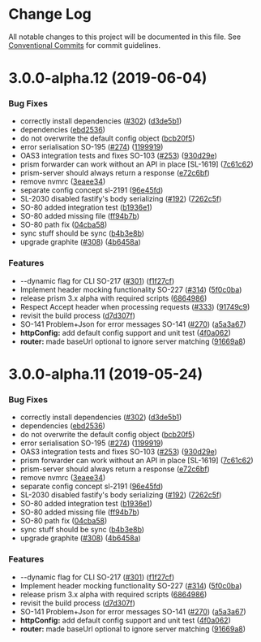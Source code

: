 # Change Log

All notable changes to this project will be documented in this file.
See [Conventional Commits](https://conventionalcommits.org) for commit guidelines.

# 3.0.0-alpha.12 (2019-06-04)


### Bug Fixes

* correctly install dependencies ([#302](https://github.com/stoplightio/prism/issues/302)) ([d3de5b1](https://github.com/stoplightio/prism/commit/d3de5b1))
* dependencies ([ebd2536](https://github.com/stoplightio/prism/commit/ebd2536))
* do not overwrite the default config object ([bcb20f5](https://github.com/stoplightio/prism/commit/bcb20f5))
* error serialisation SO-195 ([#274](https://github.com/stoplightio/prism/issues/274)) ([1199919](https://github.com/stoplightio/prism/commit/1199919))
* OAS3 integration tests and fixes SO-103 ([#253](https://github.com/stoplightio/prism/issues/253)) ([930d29e](https://github.com/stoplightio/prism/commit/930d29e))
* prism forwarder can work without an API in place [SL-1619] ([7c61c62](https://github.com/stoplightio/prism/commit/7c61c62))
* prism-server should always return a response ([e72c6bf](https://github.com/stoplightio/prism/commit/e72c6bf))
* remove nvmrc ([3eaee34](https://github.com/stoplightio/prism/commit/3eaee34))
* separate config concept sl-2191 ([96e45fd](https://github.com/stoplightio/prism/commit/96e45fd))
* SL-2030 disabled fastify's body serializing ([#192](https://github.com/stoplightio/prism/issues/192)) ([7262c5f](https://github.com/stoplightio/prism/commit/7262c5f))
* SO-80 added integration test ([b1936e1](https://github.com/stoplightio/prism/commit/b1936e1))
* SO-80 added missing file ([ff94b7b](https://github.com/stoplightio/prism/commit/ff94b7b))
* SO-80 path fix ([04cba58](https://github.com/stoplightio/prism/commit/04cba58))
* sync stuff should be sync ([b4b3e8b](https://github.com/stoplightio/prism/commit/b4b3e8b))
* upgrade graphite ([#308](https://github.com/stoplightio/prism/issues/308)) ([4b6458a](https://github.com/stoplightio/prism/commit/4b6458a))


### Features

* --dynamic flag for CLI SO-217 ([#301](https://github.com/stoplightio/prism/issues/301)) ([f1f27cf](https://github.com/stoplightio/prism/commit/f1f27cf))
* Implement header mocking functionality SO-227 ([#314](https://github.com/stoplightio/prism/issues/314)) ([5f0c0ba](https://github.com/stoplightio/prism/commit/5f0c0ba))
* release prism 3.x alpha with required scripts ([6864986](https://github.com/stoplightio/prism/commit/6864986))
* Respect Accept header when processing requests ([#333](https://github.com/stoplightio/prism/issues/333)) ([91749c9](https://github.com/stoplightio/prism/commit/91749c9))
* revisit the build process ([d7d307f](https://github.com/stoplightio/prism/commit/d7d307f))
* SO-141 Problem+Json for error messages SO-141 ([#270](https://github.com/stoplightio/prism/issues/270)) ([a5a3a67](https://github.com/stoplightio/prism/commit/a5a3a67))
* **httpConfig:** add default config support and unit test ([4f0a062](https://github.com/stoplightio/prism/commit/4f0a062))
* **router:** made baseUrl optional to ignore server matching ([91669a8](https://github.com/stoplightio/prism/commit/91669a8))





# 3.0.0-alpha.11 (2019-05-24)


### Bug Fixes

* correctly install dependencies ([#302](https://github.com/stoplightio/prism/issues/302)) ([d3de5b1](https://github.com/stoplightio/prism/commit/d3de5b1))
* dependencies ([ebd2536](https://github.com/stoplightio/prism/commit/ebd2536))
* do not overwrite the default config object ([bcb20f5](https://github.com/stoplightio/prism/commit/bcb20f5))
* error serialisation SO-195 ([#274](https://github.com/stoplightio/prism/issues/274)) ([1199919](https://github.com/stoplightio/prism/commit/1199919))
* OAS3 integration tests and fixes SO-103 ([#253](https://github.com/stoplightio/prism/issues/253)) ([930d29e](https://github.com/stoplightio/prism/commit/930d29e))
* prism forwarder can work without an API in place [SL-1619] ([7c61c62](https://github.com/stoplightio/prism/commit/7c61c62))
* prism-server should always return a response ([e72c6bf](https://github.com/stoplightio/prism/commit/e72c6bf))
* remove nvmrc ([3eaee34](https://github.com/stoplightio/prism/commit/3eaee34))
* separate config concept sl-2191 ([96e45fd](https://github.com/stoplightio/prism/commit/96e45fd))
* SL-2030 disabled fastify's body serializing ([#192](https://github.com/stoplightio/prism/issues/192)) ([7262c5f](https://github.com/stoplightio/prism/commit/7262c5f))
* SO-80 added integration test ([b1936e1](https://github.com/stoplightio/prism/commit/b1936e1))
* SO-80 added missing file ([ff94b7b](https://github.com/stoplightio/prism/commit/ff94b7b))
* SO-80 path fix ([04cba58](https://github.com/stoplightio/prism/commit/04cba58))
* sync stuff should be sync ([b4b3e8b](https://github.com/stoplightio/prism/commit/b4b3e8b))
* upgrade graphite ([#308](https://github.com/stoplightio/prism/issues/308)) ([4b6458a](https://github.com/stoplightio/prism/commit/4b6458a))


### Features

* --dynamic flag for CLI SO-217 ([#301](https://github.com/stoplightio/prism/issues/301)) ([f1f27cf](https://github.com/stoplightio/prism/commit/f1f27cf))
* Implement header mocking functionality SO-227 ([#314](https://github.com/stoplightio/prism/issues/314)) ([5f0c0ba](https://github.com/stoplightio/prism/commit/5f0c0ba))
* release prism 3.x alpha with required scripts ([6864986](https://github.com/stoplightio/prism/commit/6864986))
* revisit the build process ([d7d307f](https://github.com/stoplightio/prism/commit/d7d307f))
* SO-141 Problem+Json for error messages SO-141 ([#270](https://github.com/stoplightio/prism/issues/270)) ([a5a3a67](https://github.com/stoplightio/prism/commit/a5a3a67))
* **httpConfig:** add default config support and unit test ([4f0a062](https://github.com/stoplightio/prism/commit/4f0a062))
* **router:** made baseUrl optional to ignore server matching ([91669a8](https://github.com/stoplightio/prism/commit/91669a8))
